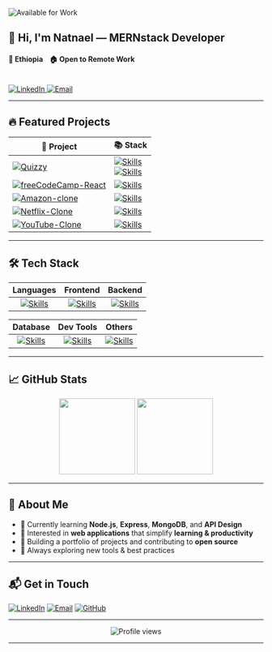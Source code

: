 ![Available for Work](https://img.shields.io/badge/Available%20for%20Work-Yes-brightgreen)

## 👋 Hi, I'm Natnael — MERNstack Developer

#### 📌 Ethiopia ‎ ‎ ‎ ‎ ‎ ‎ 🏠 Open to Remote Work

<br>

<a href="https://www.linkedin.com/in/natnael-getachew-b4a592341/" target="_blank">
    <img src="https://img.shields.io/badge/LinkedIn-0077B5?style=for-the-badge" alt="LinkedIn" />
</a>

<a href="mailto:natgech624@gmail.com" target="_blank">
    <img src="https://img.shields.io/badge/Email-D14836?style=for-the-badge" alt="Email" />
</a>

<br>

---

## 🔥 Featured Projects

| 🚀 Project                                                                                              | 📚 Stack                                                                                             |
|---------------------------------------------------------------------------------------------------------|--------------------------------------------------------------------------------------------------------|
| [![Quizzy](https://github-readme-stats.vercel.app/api/pin/?username=Eng-Natole&repo=quizzy-app&theme=dark&hide_border=true)](https://github.com/Eng-Natole/quizzy-app) | [![Skills](https://skillicons.dev/icons?i=react,nodejs,tailwind)](https://skillicons.dev) <br> [![Skills](https://skillicons.dev/icons?i=express,mongodb,vercel)](https://skillicons.dev) |
| [![freeCodeCamp-React](https://github-readme-stats.vercel.app/api/pin/?username=Eng-Natole&repo=freeCodeCamp-React&theme=dark&hide_border=true)](https://github.com/Eng-Natole/freeCodeCamp-React) | [![Skills](https://skillicons.dev/icons?i=react,js,html,css)](https://skillicons.dev) |
| [![Amazon-clone](https://github-readme-stats.vercel.app/api/pin/?username=Eng-Natole&repo=Amazon-clone&theme=dark&hide_border=true)](https://github.com/Eng-Natole/Amazon-clone) | [![Skills](https://skillicons.dev/icons?i=react,firebase,css)](https://skillicons.dev) |
| [![Netflix-Clone](https://github-readme-stats.vercel.app/api/pin/?username=Eng-Natole&repo=Netfilx-Clone&theme=dark&hide_border=true)](https://github.com/Eng-Natole/Netfilx-Clone) | [![Skills](https://skillicons.dev/icons?i=react,tailwind,api)](https://skillicons.dev) |
| [![YouTube-Clone](https://github-readme-stats.vercel.app/api/pin/?username=Eng-Natole&repo=Youtube-clone&theme=dark&hide_border=true)](https://github.com/Eng-Natole/Youtube-clone) | [![Skills](https://skillicons.dev/icons?i=react,css,api)](https://skillicons.dev) |

---

## 🛠️ Tech Stack

| **Languages** | **Frontend** | **Backend** |
|:-------------:|:------------:|:-----------:|
| [![Skills](https://skillicons.dev/icons?i=js,java,cpp,html,php,python)](https://skillicons.dev) | [![Skills](https://skillicons.dev/icons?i=react,tailwind,bootstrap,vite)](https://skillicons.dev) | [![Skills](https://skillicons.dev/icons?i=nodejs,express,firebase)](https://skillicons.dev) |

| **Database** | **Dev Tools** | **Others** |
|:------------:|:-------------:|:----------:|
| [![Skills](https://skillicons.dev/icons?i=mysql,mongodb)](https://skillicons.dev) | [![Skills](https://skillicons.dev/icons?i=git,vercel,figma)](https://skillicons.dev) | [![Skills](https://skillicons.dev/icons?i=npm,jquery)](https://skillicons.dev) |

---

## 📈 GitHub Stats

<div align="center">
  <img src="https://github-readme-stats.vercel.app/api/top-langs?username=Eng-Natole&layout=compact&theme=dark&hide_border=true&langs_count=8" height="150" />
  <img src="https://streak-stats.demolab.com?user=Eng-Natole&theme=dark&hide_border=true" height="150" />
</div>

---

## 💬 About Me

- 🌱 Currently learning **Node.js**, **Express**, **MongoDB**, and **API Design**
- 👀 Interested in **web applications** that simplify **learning & productivity**
- 🎯 Building a portfolio of projects and contributing to **open source**
- 🧠 Always exploring new tools & best practices

---

## 📬 Get in Touch

[![LinkedIn](https://img.shields.io/badge/LinkedIn-%230077B5.svg?style=for-the-badge&logo=linkedin&logoColor=white)](https://www.linkedin.com/in/natnael-getachew-b4a592341) 
[![Email](https://img.shields.io/badge/Email-D14836?style=for-the-badge&logo=gmail&logoColor=white)](mailto:natgech624@gmail.com) 
[![GitHub](https://img.shields.io/badge/GitHub-100000?style=for-the-badge&logo=github&logoColor=white)](https://github.com/Eng-Natole)

---

<p align="center">
  <img src="https://komarev.com/ghpvc/?username=eng-natole&label=Profile%20views&color=0e75b6&style=flat" alt="Profile views" />
</p>

---

